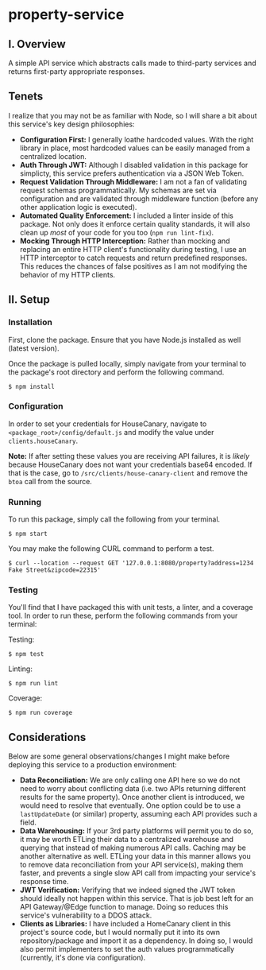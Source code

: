 # property-service
## I. Overview
A simple API service which abstracts calls made to third-party services and returns first-party appropriate responses.

## Tenets
I realize that you may not be as familiar with Node, so I will share a bit about this service's key design philosophies:
* **Configuration First:** I generally loathe hardcoded values. With the right library in place, most hardcoded values can be easily managed from a centralized location.
* **Auth Through JWT:** Although I disabled validation in this package for simplicty, this service prefers authentication via a JSON Web Token.
* **Request Validation Through Middleware:** I am not a fan of validating request schemas programmatically. My schemas are set via configuration and are validated through middleware function (before any other application logic is executed).
* **Automated Quality Enforcement:** I included a linter inside of this package. Not only does it enforce certain quality standards, it will also clean up *most* of your code for you too (`npm run lint-fix`).
* **Mocking Through HTTP Interception:** Rather than mocking and replacing an entire HTTP client's functionality during testing, I use an HTTP interceptor to catch requests and return predefined responses. This reduces the chances of false positives as I am not modifying the behavior of my HTTP clients.

## II. Setup
### Installation

First, clone the package. Ensure that you have Node.js installed as well (latest version).

Once the package is pulled locally, simply navigate from your terminal to the package's root directory and perform the following command.

    $ npm install

### Configuration

In order to set your credentials for HouseCanary, navigate to `<package_root>/config/default.js` and modify the value under `clients.houseCanary`.

**Note:** If after setting these values you are receiving API failures, it is *likely* because HouseCanary does not want your credentials base64 encoded. If that is the case, go to `/src/clients/house-canary-client` and remove the `btoa` call from the source.

### Running

To run this package, simply call the following from your terminal.

    $ npm start

You may make the following CURL command to perform a test.

    $ curl --location --request GET '127.0.0.1:8080/property?address=1234 Fake Street&zipcode=22315'

### Testing

You'll find that I have packaged this with unit tests, a linter, and a coverage tool. In order to run these, perform the following commands from your terminal:

Testing:

    $ npm test

Linting:

    $ npm run lint

Coverage:

    $ npm run coverage

## Considerations

Below are some general observations/changes I might make before deploying this service to a production environment:

* **Data Reconciliation:** We are only calling one API here so we do not need to worry about conflicting data (i.e. two APIs returning different results for the same property). Once another client is introduced, we would need to resolve that eventually. One option could be to use a `lastUpdateDate` (or similar) property, assuming each API provides such a field. 
* **Data Warehousing:** If your 3rd party platforms will permit you to do so, it may be worth ETLing their data to a centralized warehouse and querying that instead of making numerous API calls. Caching may be another alternative as well. ETLing your data in this manner allows you to remove data reconciliation from your API service(s), making them faster, and prevents a single slow API call from impacting your service's response time.
* **JWT Verification:** Verifying that we indeed signed the JWT token should ideally not happen within this service. That is job best left for an API Gateway/@Edge function to manage. Doing so reduces this service's vulnerability to a DDOS attack.
* **Clients as Libraries:** I have included a HomeCanary client in this project's source code, but I would normally put it into its own repository/package and import it as a dependency. In doing so, I would also permit implementers to set the auth values programmatically (currently, it's done via configuration).
